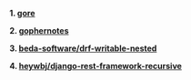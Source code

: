 **1. [gore](https://github.com/motemen/gore)**
 
**2. [gophernotes](https://github.com/gopherdata/gophernotes)**

**3. [beda-software/drf-writable-nested](https://github.com/beda-software/drf-writable-nested)**

**4. [heywbj/django-rest-framework-recursive](https://github.com/heywbj/django-rest-framework-recursive)**
 
